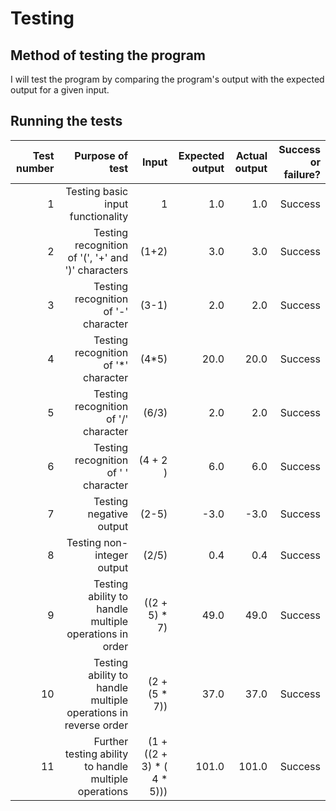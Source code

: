 # Testing
## Method of testing the program
I will test the program by comparing the program's output with the expected output for a given input.

## Running the tests
| Test number | Purpose of test | Input | Expected output | Actual output | Success or failure? |
|------------:|----------------:|------:|----------------:|--------------:|--------------------:|
| 1 | Testing basic input functionality | 1 | 1.0 | 1.0 | Success |
| 2 | Testing recognition of '(', '+' and ')' characters | (1+2) | 3.0 | 3.0 | Success |
| 3 | Testing recognition of '-' character | (3-1) | 2.0 | 2.0 | Success |
| 4 | Testing recognition of '*' character | (4*5) | 20.0 | 20.0 | Success |
| 5 | Testing recognition of '/' character | (6/3) | 2.0 | 2.0 | Success |
| 6 | Testing recognition of ' ' character | (4 + 2 ) | 6.0 | 6.0 | Success |
| 7 | Testing negative output | (2-5) | -3.0 | -3.0 | Success |
| 8 | Testing non-integer output | (2/5) | 0.4 | 0.4 | Success |
| 9 | Testing ability to handle multiple operations in order | ((2 + 5) * 7) | 49.0 | 49.0 | Success |
| 10 | Testing ability to handle multiple operations in reverse order | (2 + (5 * 7)) | 37.0 | 37.0 | Success |
| 11 | Further testing ability to handle multiple operations | (1 + ((2 + 3) * ( 4 * 5))) | 101.0 | 101.0 | Success |
